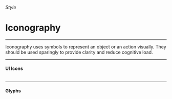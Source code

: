 <h6 class="subtitle is-5 has-text-grey has-text-weight-semibold">Style</h6><h1 class="title is-1">Iconography</h1>
<hr class="is-small">
<p class="subtitle is-5 has-text-weight-semibold">
    <span class="has-text-primary has-text-weight-bold">Iconography</span> uses symbols to represent an object or an action visually. They should be used sparingly to provide clarity and reduce cognitive load.
</p>

<hr>

<h4 class="title is-4 has-text-weight-normal">UI Icons</h4>

<div class="columns">
    <div class="column"></div>
    <div class="column"></div>
    <div class="column"></div>
    <div class="column"></div>
    <div class="column"></div>
</div>

<hr class="is-large">

<h4 class="title is-4 has-text-weight-normal">Glyphs</h4>